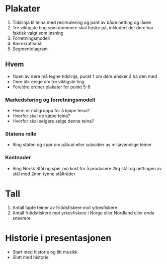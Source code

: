 # Plakater
1. Tidslinja til teina med resirkulering og pant av både netting og låsen
2. Tre viktigste ting som dommere skal huske på, inkludert det dere har faktisk valgt som løsning
4. Forretningsmodell
5. Bærekraftsmål
6. Segmentdiagram
## Hvem
- Noen av dere må tegne tidslinja, punkt 1 om dere ønsker å ha den med
- Dere blir enige om tre viktigste ting
- Foreldre ordner plakater for punkt 5-6
### Markedsføring og forretningsmodell
- Hvem er målgruppa for å kjøpe teina?
- Hvorfor skal de kjøpe teina?
- Hvorfor skal selgere selge denne teina?
### Statens rolle
- Ring staten og spør om påbud eller subsidier av miljøvennlige teiner
### Kostnader
- Ring Norsk Stål og spør om kost for å produsere 2kg stål og nettingen av stål med 2mm tynne ståltråder

# Tall
1. Antall tapte teiner av fritidsfiskere mot yrkesfiskere
2. Antall fritidsfiskere mot yrkesfiskere i Norge eller Nordland eller enda snevrere

# Historie i presentasjonen
- Start med historie og litt musikk
- Slutt med historie

